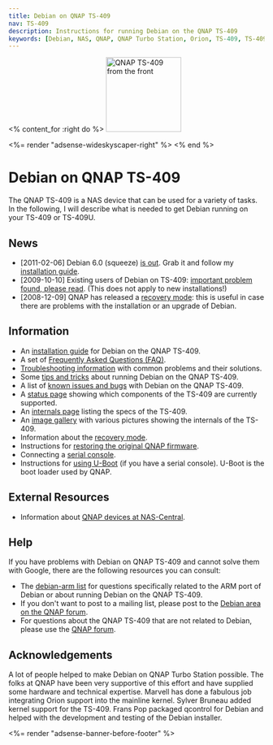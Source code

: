 ```yaml
---
title: Debian on QNAP TS-409
nav: TS-409
description: Instructions for running Debian on the QNAP TS-409
keywords: [Debian, NAS, QNAP, QNAP Turbo Station, Orion, TS-409, TS-409U]
---
```


<% content_for :right do %>
<img src = "images/r_ts409_front.jpg" class="border" alt="QNAP TS-409 from the front" width="148" height="147" />

<%= render "adsense-wideskyscaper-right" %>
<% end %>

<h1>Debian on QNAP TS-409</h1>

The QNAP TS-409 is a NAS device that can be used for a variety of tasks.
In the following, I will describe what is needed to get Debian running on
your TS-409 or TS-409U.

<h2>News</h2>

<ul>

<li>[2011-02-06] Debian 6.0 (squeeze) <a href =
"http://www.debian.org/News/2011/20110205a">is out</a>.  Grab it and follow
my <a href = "install">installation guide</a>.</li>

<li>[2009-10-10] Existing users of Debian on TS-409: <a href =
"http://lists.debian.org/debian-arm/2009/10/msg00019.html">important
problem found, please read</a>. (This does not apply to new
installations!)</li>

<li>[2008-12-09] QNAP has released a <a href =
"http://www.cyrius.com/journal/debian/orion/qnap/recovery-mode-available">recovery
mode</a>: this is useful in case there are problems with the installation
or an upgrade of Debian.</li>

</ul>

<h2>Information</h2>

<ul>

<li>An <a href = "install">installation guide</a> for Debian on the QNAP
TS-409.</li>

<li>A set of <a href = "faq">Frequently Asked Questions (FAQ)</a>.</li>

<li><a href = "troubleshooting">Troubleshooting information</a> with common
problems and their solutions.</li>

<li>Some <a href = "tips">tips and tricks</a> about running Debian on the
QNAP TS-409.</li>

<li>A list of <a href = "known-issues">known issues and bugs</a> with
Debian on the QNAP TS-409.</li>

<li>A <a href = "status">status page</a> showing which components of the
TS-409 are currently supported.</li>

<li>An <a href = "specs">internals page</a> listing the specs of the
TS-409.</li>

<li>An <a href = "gallery">image gallery</a> with various pictures showing
the internals of the TS-409.</li>

<li>Information about the <a href = "recovery">recovery mode</a>.</li>

<li>Instructions for <a href = "deinstall">restoring the original QNAP
firmware</a>.</li>

<li>Connecting a <a href = "serial">serial console</a>.</li>

<li>Instructions for <a href = "uboot">using U-Boot</a> (if you have a
serial console).  U-Boot is the boot loader used by QNAP.</li>

</ul>

<h2>External Resources</h2>

<ul>

<li>Information about <a href = "http://qnap.nas-central.org/">QNAP devices
at NAS-Central</a>.</li>

</ul>

<h2>Help</h2>

If you have problems with Debian on QNAP TS-409 and cannot solve them
with Google, there are the following resources you can consult:

<ul>

<li>The <a href = "http://lists.debian.org/debian-arm/">debian-arm list</a>
for questions specifically related to the ARM port of Debian or about
running Debian on the QNAP TS-409.</li>

<li>If you don't want to post to a mailing list, please post to the
<a href = "http://forum.qnap.com/viewforum.php?f=147">Debian area
on the QNAP forum</a>.</li>

<li>For questions about the QNAP TS-409 that are not related to Debian,
please use the <a href = "http://forum.qnap.com/">QNAP forum</a>.</li>

</ul>

<h2>Acknowledgements</h2>

A lot of people helped to make Debian on QNAP Turbo Station possible.  The
folks at QNAP have been very supportive of this effort and have supplied
some hardware and technical expertise.  Marvell has done a fabulous job
integrating Orion support into the mainline kernel.  Sylver Bruneau added
kernel support for the TS-409.  Frans Pop packaged qcontrol for Debian and
helped with the development and testing of the Debian installer.

<div class="bbf">
<%= render "adsense-banner-before-footer" %>
</div>

